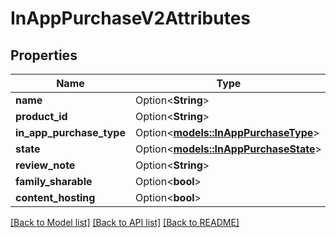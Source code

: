 # InAppPurchaseV2Attributes

## Properties

Name | Type | Description | Notes
------------ | ------------- | ------------- | -------------
**name** | Option<**String**> |  | [optional]
**product_id** | Option<**String**> |  | [optional]
**in_app_purchase_type** | Option<[**models::InAppPurchaseType**](InAppPurchaseType.md)> |  | [optional]
**state** | Option<[**models::InAppPurchaseState**](InAppPurchaseState.md)> |  | [optional]
**review_note** | Option<**String**> |  | [optional]
**family_sharable** | Option<**bool**> |  | [optional]
**content_hosting** | Option<**bool**> |  | [optional]

[[Back to Model list]](../README.md#documentation-for-models) [[Back to API list]](../README.md#documentation-for-api-endpoints) [[Back to README]](../README.md)


